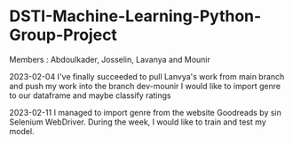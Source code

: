 # DSTI-Machine-Learning-Python-Group-Project
Members : Abdoulkader, Josselin, Lavanya and Mounir

2023-02-04 I've finally succeeded to pull Lanvya's work from main branch and push my work into the branch dev-mounir
           I would like to import genre to our dataframe and maybe classify ratings
           
2023-02-11 I managed to import genre from the website Goodreads by sin Selenium WebDriver. During the week, I would like to train and test my model.
